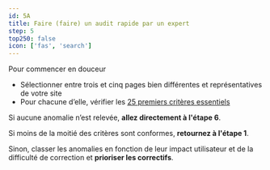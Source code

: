 ```yaml
---
id: 5A
title: Faire (faire) un audit rapide par un expert
step: 5
top250: false
icon: ['fas', 'search']
---
```


Pour commencer en douceur

* Sélectionner entre trois et cinq pages bien différentes et représentatives de votre site
* Pour chacune d’elle, vérifier les [25 premiers critères essentiels](https://design.numerique.gouv.fr/outils/audit-rapide/)

Si aucune anomalie n’est relevée, <strong>allez directement à l'étape 6</strong>.

Si moins de la moitié des critères sont conformes, <strong>retournez à l'étape 1</strong>.

Sinon, classer les anomalies en fonction de leur impact utilisateur et de la difficulté de correction et <strong>prioriser les correctifs</strong>.
